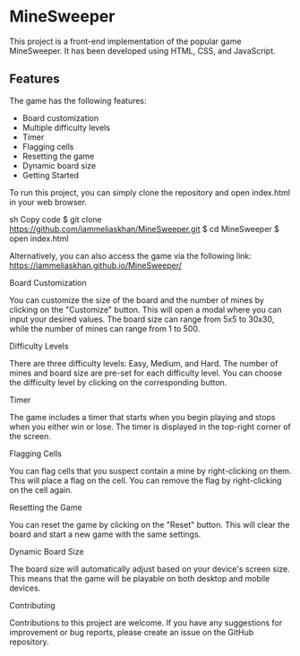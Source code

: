 # MineSweeper

This project is a front-end implementation of the popular game MineSweeper. It has been developed using HTML, CSS, and JavaScript.

## Features

The game has the following features:

- Board customization
- Multiple difficulty levels
- Timer
- Flagging cells
- Resetting the game
- Dynamic board size
- Getting Started

To run this project, you can simply clone the repository and open index.html in your web browser.

sh
Copy code
$ git clone https://github.com/iammeliaskhan/MineSweeper.git
$ cd MineSweeper
$ open index.html


Alternatively, you can also access the game via the following link: https://iammeliaskhan.github.io/MineSweeper/

Board Customization

You can customize the size of the board and the number of mines by clicking on the "Customize" button. This will open a modal where you can input your desired values. The board size can range from 5x5 to 30x30, while the number of mines can range from 1 to 500.

Difficulty Levels

There are three difficulty levels: Easy, Medium, and Hard. The number of mines and board size are pre-set for each difficulty level. You can choose the difficulty level by clicking on the corresponding button.

Timer

The game includes a timer that starts when you begin playing and stops when you either win or lose. The timer is displayed in the top-right corner of the screen.

Flagging Cells

You can flag cells that you suspect contain a mine by right-clicking on them. This will place a flag on the cell. You can remove the flag by right-clicking on the cell again.

Resetting the Game

You can reset the game by clicking on the "Reset" button. This will clear the board and start a new game with the same settings.

Dynamic Board Size

The board size will automatically adjust based on your device's screen size. This means that the game will be playable on both desktop and mobile devices.

Contributing

Contributions to this project are welcome. If you have any suggestions for improvement or bug reports, please create an issue on the GitHub repository.
